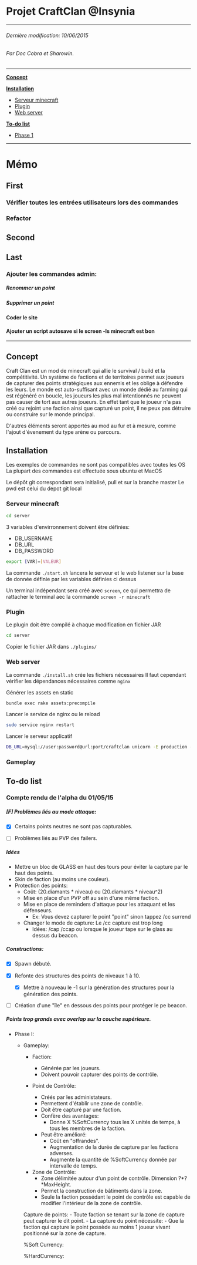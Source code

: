 # Projet CraftClan @Insynia
___
###### Dernière modification: 10/06/2015
###### Par Doc Cobra et Sharowin.
___

**[Concept](#concept)**

**[Installation](#installation)**
* [Serveur minecraft](#serveur-minecraft)
* [Plugin](#plugin)
* [Web server](#web-server)

**[To-do list](#to-do-list)**
* [Phase 1](#phase-1)

___
# Mémo

## First

### Vérifier toutes les entrées utilisateurs lors des commandes

### Refactor

## Second

## Last

### Ajouter les commandes admin:

##### Renommer un point

##### Supprimer un point

#### Coder le site

#### Ajouter un script autosave si le screen -ls minecraft est bon

___

## Concept

Craft Clan est un mod de minecraft qui allie le survival / build et la compétitivité.
Un système de factions et de territoires permet aux joueurs de capturer des points stratégiques aux ennemis et les oblige à défendre les leurs.
Le monde est auto-suffisant avec un monde dédié au farming qui est régénéré en boucle, les joueurs les plus mal intentionnés ne peuvent pas causer de tort aux autres joueurs.
En effet tant que le joueur n'a pas créé ou rejoint une faction ainsi que capturé un point, il ne peux pas détruire ou construire sur le monde principal.


D'autres éléments seront apportés au mod au fur et à mesure, comme l'ajout d'évenement du type arène ou parcours.

## Installation

Les exemples de commandes ne sont pas compatibles avec toutes les OS
La plupart des commandes est effectuée sous ubuntu et MacOS

Le dépôt git correspondant sera initialisé, pull et sur la branche master
Le pwd est celui du depot git local

### Serveur minecraft

```bash
cd server
````

3 variables d'envirronnement doivent être définies:
- DB_USERNAME
- DB_URL
- DB_PASSWORD

```bash
export [VAR]=[VALEUR]
```

La commande `./start.sh` lancera le serveur et le web listener sur la base de donnée définie par les variables définies ci dessus

Un terminal indépendant sera créé avec `screen`, ce qui permettra de rattacher le terminal aec la commande `screen -r minecraft`

### Plugin

Le plugin doit être compilé à chaque modification en fichier JAR

```bash
cd server
```

Copier le fichier JAR dans `./plugins/`

### Web server

La commande `./install.sh` crée les fichiers nécessaires
Il faut cependant vérifier les dépendances nécessaires comme `nginx`

Générer les assets en static

```bash
bundle exec rake assets:precompile
```

Lancer le service de nginx ou le reload

```bash
sudo service nginx restart
```

Lancer le serveur applicatif

```bash
DB_URL=mysql://user:password@url:port/craftclan unicorn -E production -c config/unicorn.rb
```

### Gameplay

## To-do list

### Compte rendu de l'alpha du 01/05/15

##### [F] Problèmes liés au mode attaque:

- [x] Certains points neutres ne sont pas capturables.
- [ ] Problèmes liés au PVP des failers.


##### Idées
- Mettre un bloc de GLASS en haut des tours pour éviter la capture par le haut des points.
- Skin de faction (au moins une couleur).
- Protection des points:
    - Coût: (20.diamants * niveau) ou (20.diamants * niveau^2)
    - Mise en place d'un PVP off au sein d'une même faction.
    - Mise en place de reminders d'attaque pour les attaquant et les défenseurs.
        - Ex: Vous devez capturer le point "point" sinon tappez /cc surrend
    - Changer le mode de capture: Le /cc capture est trop long
        - Idées: /cap /ccap ou lorsque le joueur tape sur le glass au dessus du beacon.


##### Constructions:
- [x] Spawn débuté.
- [x] Refonte des structures des points de niveaux 1 à 10.
    - [x] Mettre à nouveau le -1 sur la génération des structures pour la génération des points.
            
- [ ] Création d'une "île" en dessous des points pour protéger le pe beacon.


##### Points trop grands avec overlap sur la couche supérieure.

* Phase I:
    *  Gameplay:
		* Faction:
		    - Générée par les joueurs.
			- Doivent pouvoir capturer des points de contrôle.

		* Point de Contrôle:
		    - Créés par les administateurs.
			- Permettent d'établir une zone de contrôle.
			- Doit être capturé par une faction.
			- Confère des avantages:
			    - Donne X %SoftCurrency tous les X unités de temps, à tous les membres de la faction.
			- Peut être amélioré:
			    - Coût en "offrandes".
			    - Augmentation de la durée de capture par les factions adverses.
			    - Augmente la quantité de %SoftCurrency donnée par intervalle de temps.

		- Zone de Contrôle:
		    - Zone délimitée autour d'un point de contrôle. Dimension ?*?*MaxHeight.
			- Permet la construction de bâtiments dans la zone.
			- Seule la faction possédant le point de contrôle est capable de modifier l'intérieur de la zone de contrôle.

		Capture de points:
			- Toute faction se tenant sur la zone de capture peut capturer le dit point.
			- La capture du point nécessite:
			    - Que la faction qui capture le point possède au moins 1 joueur vivant positionné sur la zone de capture.
		
		
		%Soft Currency:


		%HardCurrency: